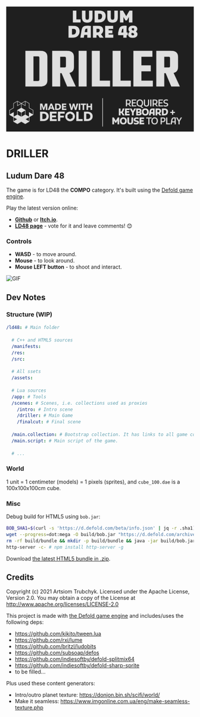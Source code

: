 ![Cover](ld48/res/web/loader_cover.png)

# DRILLER

## Ludum Dare 48

The game is for LD48 the **COMPO** category. It's built using the [Defold game engine](https://defold.com/).

Play the latest version online:
- [**Github**](https://aglitchman.github.io/defold-ld48-game/) or [**Itch.io**](https://glitchman.itch.io/driller).
- [**LD48 page**](https://ldjam.com/events/ludum-dare/48/driller) - vote for it and leave comments! 😊

### Controls

* **WASD** - to move around.
* **Mouse** - to look around.
* **Mouse LEFT button** - to shoot and interact.

![GIF](https://forum.defold.com/uploads/default/original/3X/f/1/f1e54956511d91f454f9f23938e25dff7d985e56.gif)

## Dev Notes

### Structure (WIP)

```yaml
/ld48: # Main folder

  # C++ and HTML5 sources
  /manifests:
  /res:
  /src:

  # All ssets
  /assets:

  # Lua sources
  /app: # Tools
  /scenes: # Scenes, i.e. collections used as proxies
    /intro: # Intro scene
    /driller: # Main Game
    /finalcut: # Final scene

  /main.collection: # Bootstrap collection. It has links to all game collections and content
  /main.script: # Main script of the game.

  # ...
```

### World

1 unit = 1 centimeter (models) = 1 pixels (sprites), and `cube_100.dae` is a 100x100x100cm cube.

### Misc

Debug build for HTML5 using `bob.jar`:
```bash
BOB_SHA1=$(curl -s 'https://d.defold.com/beta/info.json' | jq -r .sha1)
wget --progress=dot:mega -O build/bob.jar "https://d.defold.com/archive/${BOB_SHA1}/bob/bob.jar"
rm -rf build/bundle && mkdir -p build/bundle && java -jar build/bob.jar --email foo@bar.com --auth 12345 --texture-compression true --bundle-output build/bundle/js-web --build-report-html build/bundle/report.html --platform js-web --variant debug --archive distclean resolve build bundle
http-server -c- # npm install http-server -g
```

Download [the latest HTML5 bundle in .zip](https://github.com/aglitchman/defold-ld48-game/archive/refs/heads/gh-pages.zip).

## Credits

Copyright (c) 2021 Artsiom Trubchyk. Licensed under the Apache License, Version 2.0. You may obtain a copy of the License at http://www.apache.org/licenses/LICENSE-2.0

This project is made with [the Defold game engine](https://www.defold.com/) and includes/uses the following deps:
- https://github.com/kikito/tween.lua
- https://github.com/rxi/lume
- https://github.com/britzl/ludobits
- https://github.com/subsoap/defos
- https://github.com/indiesoftby/defold-splitmix64
- https://github.com/indiesoftby/defold-sharp-sprite
- to be filled...

Plus used these content generators:
- Intro/outro planet texture: https://donjon.bin.sh/scifi/world/
- Make it seamless: https://www.imgonline.com.ua/eng/make-seamless-texture.php
